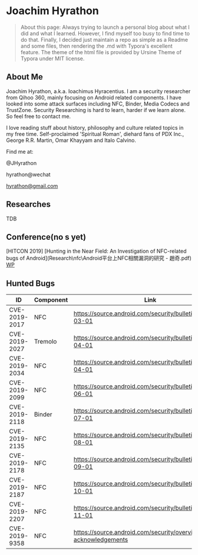 # Joachim Hyrathon



> About this page: Always trying to launch a personal blog about what I did and what I learned. However, I find myself too busy to find time to do that. Finally, I decided just maintain a repo as simple as a Readme and some files, then rendering the .md with Typora's excellent feature. The theme of the html file is provided by Ursine Theme of Typora under MIT license.



## About Me

Joachim Hyrathon, a.k.a. Ioachimus Hyracentius. I am a security researcher from Qihoo 360, mainly focusing on Android related components. I have looked into some attack surfaces including NFC, Binder, Media Codecs and TrustZone. Security Researching is hard to learn, harder if we learn alone. So feel free to contact me.



I love reading stuff about history, philosophy and culture related topics in my free time. Self-proclaimed 'Spiritual Roman', diehard fans of PDX Inc., George R.R. Martin, Omar Khayyam and Italo Calvino.



Find me at:

@JHyrathon

hyrathon@wechat

hyrathon@gmail.com



## Researches

TDB

## Conference(no s yet)

[HITCON 2019]  [Hunting in the Near Field: An Investigation of NFC-related bugs of Android](Research\nfc\Android平台上NFC相關漏洞的研究 - 趙奇.pdf)     [WP](Research\nfc\Whitepaper.pdf) 

## Hunted Bugs

| ID            | Component | Link                                                         |
| ------------- | --------- | ------------------------------------------------------------ |
| CVE-2019-2017 | NFC       | https://source.android.com/security/bulletin/2019-03-01      |
| CVE-2019-2027 | Tremolo   | https://source.android.com/security/bulletin/2019-04-01      |
| CVE-2019-2034 | NFC       | https://source.android.com/security/bulletin/2019-04-01      |
| CVE-2019-2099 | NFC       | https://source.android.com/security/bulletin/2019-06-01      |
| CVE-2019-2118 | Binder    | https://source.android.com/security/bulletin/2019-07-01      |
| CVE-2019-2135 | NFC       | https://source.android.com/security/bulletin/2019-08-01      |
| CVE-2019-2178 | NFC       | https://source.android.com/security/bulletin/2019-09-01      |
| CVE-2019-2187 | NFC       | https://source.android.com/security/bulletin/2019-10-01      |
| CVE-2019-2207 | NFC       | https://source.android.com/security/bulletin/2019-11-01      |
| CVE-2019-9358 | NFC       | https://source.android.com/security/overview/release-acknowledgements |

